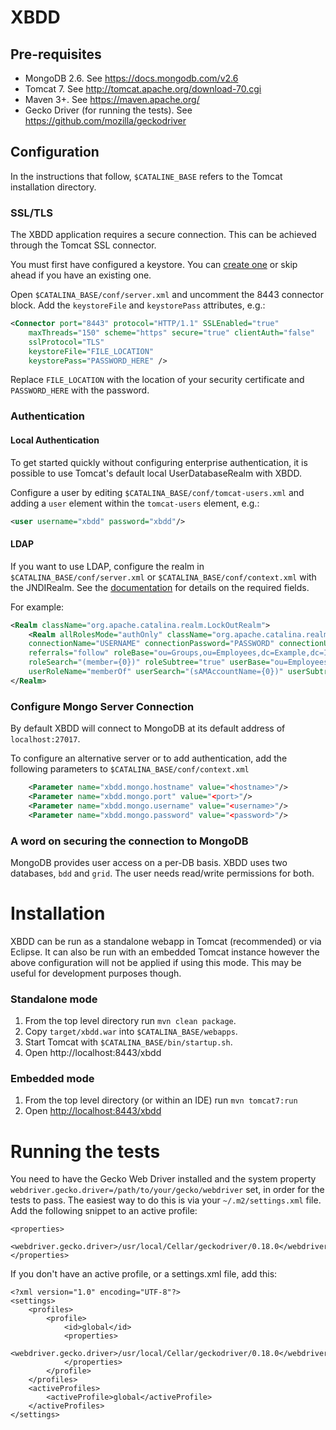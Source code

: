 XBDD
====

Pre-requisites
--------------

* MongoDB 2.6. See https://docs.mongodb.com/v2.6
* Tomcat 7. See http://tomcat.apache.org/download-70.cgi
* Maven 3+. See https://maven.apache.org/
* Gecko Driver (for running the tests). See https://github.com/mozilla/geckodriver

Configuration
-------------

In the instructions that follow, `$CATALINE_BASE` refers to the Tomcat installation directory.

### SSL/TLS
The XBDD application requires a secure connection. This can be achieved through the Tomcat SSL connector.

You must first have configured a keystore. You can [create one](http://java.dzone.com/articles/setting-ssl-tomcat-5-minutes) or skip ahead if you have an existing one.

Open `$CATALINA_BASE/conf/server.xml` and uncomment the 8443 connector block. Add the `keystoreFile` and `keystorePass` attributes, e.g.:

```xml
<Connector port="8443" protocol="HTTP/1.1" SSLEnabled="true"
    maxThreads="150" scheme="https" secure="true" clientAuth="false"
    sslProtocol="TLS"
    keystoreFile="FILE_LOCATION"
    keystorePass="PASSWORD_HERE" />
```

Replace `FILE_LOCATION` with the location of your security certificate and `PASSWORD_HERE` with the password.

### Authentication

#### Local Authentication
To get started quickly without configuring enterprise authentication, it is possible to use Tomcat's default local UserDatabaseRealm with XBDD.

Configure a user by editing `$CATALINA_BASE/conf/tomcat-users.xml` and adding a `user` element within the `tomcat-users` element, e.g.:

```xml
<user username="xbdd" password="xbdd"/>
```

#### LDAP
If you want to use LDAP, configure the realm in `$CATALINA_BASE/conf/server.xml` or `$CATALINA_BASE/conf/context.xml` with the JNDIRealm. See the [documentation](https://tomcat.apache.org/tomcat-7.0-doc/config/realm.html#JNDI_Directory_Realm_-_org.apache.catalina.realm.JNDIRealm) for details on the required fields. 

For example:
```	xml
<Realm className="org.apache.catalina.realm.LockOutRealm">
    <Realm allRolesMode="authOnly" className="org.apache.catalina.realm.JNDIRealm"
    connectionName="USERNAME" connectionPassword="PASSWORD" connectionURL="ldap://LDAP_HOST:389"
    referrals="follow" roleBase="ou=Groups,ou=Employees,dc=Example,dc=Internal" roleName="cn"
    roleSearch="(member={0})" roleSubtree="true" userBase="ou=Employees,dc=Example,dc=Internal"
    userRoleName="memberOf" userSearch="(sAMAccountName={0})" userSubtree="true"/>
</Realm>
```

### Configure Mongo Server Connection

By default XBDD will connect to MongoDB at its default address of `localhost:27017`.

To configure an alternative server or to add authentication, add the following parameters to `$CATALINA_BASE/conf/context.xml`

```xml
    <Parameter name="xbdd.mongo.hostname" value="<hostname>"/>
    <Parameter name="xbdd.mongo.port" value="<port>"/>
    <Parameter name="xbdd.mongo.username" value="<username>"/>
    <Parameter name="xbdd.mongo.password" value="<password>"/>
```

### A word on securing the connection to MongoDB
MongoDB provides user access on a per-DB basis. XBDD uses two databases, `bdd` and `grid`. The user needs read/write permissions for both.

Installation
============

XBDD can be run as a standalone webapp in Tomcat (recommended) or via Eclipse.
It can also be run with an embedded Tomcat instance however the above configuration will not be applied if using this mode. This may be useful for development purposes though.

### Standalone mode

1. From the top level directory run `mvn clean package`.
2. Copy `target/xbdd.war` into `$CATALINA_BASE/webapps`.
3. Start Tomcat with `$CATALINA_BASE/bin/startup.sh`.
4. Open http://localhost:8443/xbdd

### Embedded mode

1. From the top level directory (or within an IDE) run `mvn tomcat7:run`
2. Open <http://localhost:8443/xbdd>

Running the tests
=================

You need to have the Gecko Web Driver installed and the system property `webdriver.gecko.driver=/path/to/your/gecko/webdriver` set, in order for the tests to pass. The easiest way to do this is via your `~/.m2/settings.xml` file. Add the following snippet to an active profile:

```
<properties>
    <webdriver.gecko.driver>/usr/local/Cellar/geckodriver/0.18.0</webdriver.gecko.driver>
</properties>

```

If you don't have an active profile, or a settings.xml file, add this:
```
<?xml version="1.0" encoding="UTF-8"?>
<settings>
	<profiles>
		<profile>
			<id>global</id>
			<properties>
   				<webdriver.gecko.driver>/usr/local/Cellar/geckodriver/0.18.0</webdriver.gecko.driver>
   			</properties>
   		</profile>
	</profiles>
	<activeProfiles>
		<activeProfile>global</activeProfile>
	</activeProfiles>
</settings>
```
